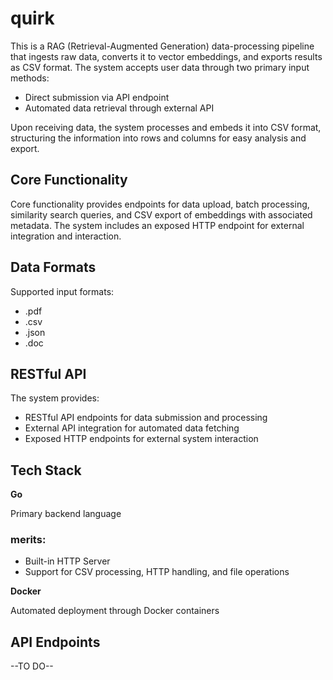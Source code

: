 # quirk

This is a RAG (Retrieval-Augmented Generation) data-processing pipeline that ingests raw data, converts
it to vector embeddings, and exports results as CSV format. The system accepts user data through two primary
input methods:
  * Direct submission via API endpoint
  * Automated data retrieval through external API

Upon receiving data, the system processes and embeds it into CSV format, structuring the information into rows and
columns for easy analysis and export.

## Core Functionality

Core functionality provides endpoints for data upload, batch processing, similarity search queries, and CSV export of embeddings
with associated metadata. The system includes an exposed HTTP endpoint for external integration and interaction.

## Data Formats

Supported input formats:
* .pdf
* .csv
* .json
* .doc

## RESTful API

The system provides:
* RESTful API endpoints for data submission and processing
* External API integration for automated data fetching
* Exposed HTTP endpoints for external system interaction

## Tech Stack

**Go**

Primary backend language

### merits:
* Built-in HTTP Server
* Support for CSV processing, HTTP handling, and file operations

**Docker**

Automated deployment through Docker containers


## API Endpoints

--TO DO--
